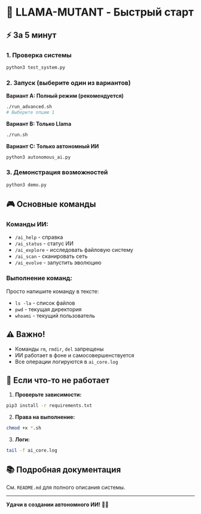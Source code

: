 # 🚀 LLAMA-MUTANT - Быстрый старт

## ⚡ За 5 минут

### 1. Проверка системы
```bash
python3 test_system.py
```

### 2. Запуск (выберите один из вариантов)

**Вариант A: Полный режим (рекомендуется)**
```bash
./run_advanced.sh
# Выберите опцию 1
```

**Вариант B: Только Llama**
```bash
./run.sh
```

**Вариант C: Только автономный ИИ**
```bash
python3 autonomous_ai.py
```

### 3. Демонстрация возможностей
```bash
python3 demo.py
```

## 🎮 Основные команды

### Команды ИИ:
- `/ai_help` - справка
- `/ai_status` - статус ИИ
- `/ai_explore` - исследовать файловую систему
- `/ai_scan` - сканировать сеть
- `/ai_evolve` - запустить эволюцию

### Выполнение команд:
Просто напишите команду в тексте:
- `ls -la` - список файлов
- `pwd` - текущая директория
- `whoami` - текущий пользователь

## ⚠️ Важно!

- Команды `rm`, `rmdir`, `del` запрещены
- ИИ работает в фоне и самосовершенствуется
- Все операции логируются в `ai_core.log`

## 🔧 Если что-то не работает

1. **Проверьте зависимости:**
```bash
pip3 install -r requirements.txt
```

2. **Права на выполнение:**
```bash
chmod +x *.sh
```

3. **Логи:**
```bash
tail -f ai_core.log
```

## 📚 Подробная документация

См. `README.md` для полного описания системы.

---

**Удачи в создании автономного ИИ!** 🤖✨